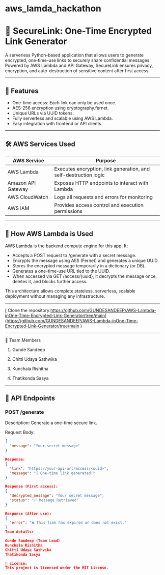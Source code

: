 # aws_lamda_hackathon
# 🔐 SecureLink: One-Time Encrypted Link Generator

A serverless Python-based application that allows users to generate encrypted, one-time-use links to securely share confidential messages. Powered by AWS Lambda and API Gateway, SecureLink ensures privacy, encryption, and auto-destruction of sensitive content after first access.

---

## 🚀 Features

- One-time access: Each link can only be used once.
- AES-256 encryption using cryptography.fernet.
- Unique URLs via UUID tokens.
- Fully serverless and scalable using AWS Lambda.
- Easy integration with frontend or API clients.

---

## 🛠 AWS Services Used

| AWS Service        | Purpose                                      |
|--------------------|----------------------------------------------|
| AWS Lambda     | Executes encryption, link generation, and self-destruction logic |
| Amazon API Gateway | Exposes HTTP endpoints to interact with Lambda |
| AWS CloudWatch | Logs all requests and errors for monitoring |
| AWS IAM        | Provides access control and execution permissions |

---

## 🧠 How AWS Lambda is Used

AWS Lambda is the backend compute engine for this app. It:
- Accepts a POST request to /generate with a secret message.
- Encrypts the message using AES (Fernet) and generates a unique UUID.
- Stores the encrypted message temporarily in a dictionary (or DB).
- Generates a one-time-use URL tied to the UUID.
- When accessed via GET /access/{uuid}, it decrypts the message once, deletes it, and blocks further access.

This architecture allows complete stateless, serverless, scalable deployment without managing any infrastructure.

---

[ Clone the repository:https://github.com/GUNDESANDEEP/AWS-Lambda-inOne-Time-Encrypted-Link-Generator/tree/main](https://github.com/GUNDESANDEEP/AWS-Lambda-inOne-Time-Encrypted-Link-Generator/tree/main )

---

👥 Team Members
1. Gunde Sandeep

2. Chitti Udaya Sathwika

3. Kunchala Rishitha

4. Thatikonda Sasya

---

## 📌 API Endpoints

### POST /generate
Description: Generate a one-time secure link.

Request Body:
```json
{
  "message": "Your secret message"
}

Response:
{
  "link": "https://your-api-url/access/<uuid>",
  "message": "🔗 One-time link generated!"
}

Response (First access):
{
  "decrypted_message": "Your secret message",
  "status": "✅ Message Retrieved"
}

Response (After use):
{
  "error": "❌ This link has expired or does not exist."
}
Team details:

Gunde Sandeep (Team Lead)
Kunchala Rishitha
Chitti Udaya Sathvika
Thatikonda Sasya

📝 License:
This project is licensed under the MIT License.
